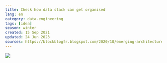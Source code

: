 ```yaml
---
title: Check how data stack can get organised
lang: en 
category: data-engineering
tags: [idea]
season: winter
created: 15 Sep 2021
updated: 24 Jun 2023
sources: https://blockblogfr.blogspot.com/2020/10/emerging-architectures-for-modern-data.html
---
```


![](../../assets/files/modern-data-infrastructure.png)
